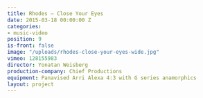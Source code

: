 ```yaml
---
title: Rhodes — Close Your Eyes
date: 2015-03-18 00:00:00 Z
categories:
- music-video
position: 9
is-front: false
image: "/uploads/rhodes-close-your-eyes-wide.jpg"
vimeo: 128155983
director: Yonatan Weisberg
production-company: Chief Productions
equipment: Panavised Arri Alexa 4:3 with G series anamorphics
layout: project
---
```


